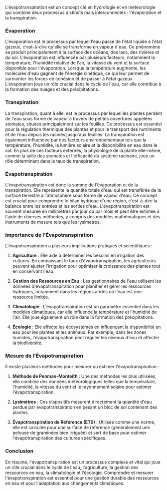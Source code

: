 L'évapotranspiration est un concept clé en hydrologie et en météorologie qui combine deux processus distincts mais interconnectés : l'évaporation et la transpiration. 

### Évaporation

L'évaporation est le processus par lequel l'eau passe de l'état liquide à l'état gazeux, c'est-à-dire qu'elle se transforme en vapeur d'eau. Ce phénomène se produit principalement à la surface des océans, des lacs, des rivières et du sol. L'évaporation est influencée par plusieurs facteurs, notamment la température, l'humidité relative de l'air, la vitesse du vent et la surface disponible pour l'évaporation. Lorsque la température augmente, les molécules d'eau gagnent de l'énergie cinétique, ce qui leur permet de surmonter les forces de cohésion et de passer à l'état gazeux. L'évaporation joue un rôle crucial dans le cycle de l'eau, car elle contribue à la formation des nuages et des précipitations.

### Transpiration

La transpiration, quant à elle, est le processus par lequel les plantes perdent de l'eau sous forme de vapeur à travers de petites ouvertures appelées stomates, situées principalement sur les feuilles. Ce processus est essentiel pour la régulation thermique des plantes et pour le transport des nutriments et de l'eau depuis les racines jusqu'aux feuilles. La transpiration est également influencée par des facteurs environnementaux tels que la température, l'humidité, la lumière solaire et la disponibilité en eau dans le sol. En plus de ces facteurs externes, la physiologie de la plante elle-même, comme la taille des stomates et l'efficacité du système racinaire, joue un rôle déterminant dans le taux de transpiration.

### Évapotranspiration

L'évapotranspiration est donc la somme de l'évaporation et de la transpiration. Elle représente la quantité totale d'eau qui est transférée de la surface terrestre à l'atmosphère sous forme de vapeur d'eau. Ce concept est crucial pour comprendre le bilan hydrique d'une région, c'est-à-dire la balance entre les entrées et les sorties d'eau. L'évapotranspiration est souvent mesurée en millimètres par jour ou par mois et peut être estimée à l'aide de diverses méthodes, y compris des modèles mathématiques et des instruments de mesure tels que les lysimètres.

### Importance de l'Évapotranspiration

L'évapotranspiration a plusieurs implications pratiques et scientifiques :

1. **Agriculture** : Elle aide à déterminer les besoins en irrigation des cultures. En connaissant le taux d'évapotranspiration, les agriculteurs peuvent ajuster l'irrigation pour optimiser la croissance des plantes tout en conservant l'eau.
  
2. **Gestion des Ressources en Eau** : Les gestionnaires de l'eau utilisent les données d'évapotranspiration pour planifier et gérer les ressources hydriques, notamment dans les régions arides où l'eau est une ressource limitée.
  
3. **Climatologie** : L'évapotranspiration est un paramètre essentiel dans les modèles climatiques, car elle influence la température et l'humidité de l'air. Elle joue également un rôle dans la formation des précipitations.
  
4. **Écologie** : Elle affecte les écosystèmes en influençant la disponibilité en eau pour les plantes et les animaux. Par exemple, dans les zones humides, l'évapotranspiration peut réguler les niveaux d'eau et affecter la biodiversité.

### Mesure de l'Évapotranspiration

Il existe plusieurs méthodes pour mesurer ou estimer l'évapotranspiration :

1. **Méthode de Penman-Monteith** : Une des méthodes les plus utilisées, elle combine des données météorologiques telles que la température, l'humidité, la vitesse du vent et le rayonnement solaire pour estimer l'évapotranspiration.
   
2. **Lysimètres** : Ces dispositifs mesurent directement la quantité d'eau perdue par évapotranspiration en pesant un bloc de sol contenant des plantes.
   
3. **Évapotranspiration de Référence (ET0)** : Utilisée comme une norme, elle est calculée pour une surface de référence (généralement une pelouse de graminées bien irriguée) et sert de base pour estimer l'évapotranspiration des cultures spécifiques.

### Conclusion

En résumé, l'évapotranspiration est un processus complexe et vital qui joue un rôle crucial dans le cycle de l'eau, l'agriculture, la gestion des ressources en eau, la climatologie et l'écologie. Comprendre et mesurer l'évapotranspiration est essentiel pour une gestion durable des ressources en eau et pour l'adaptation aux changements climatiques.
